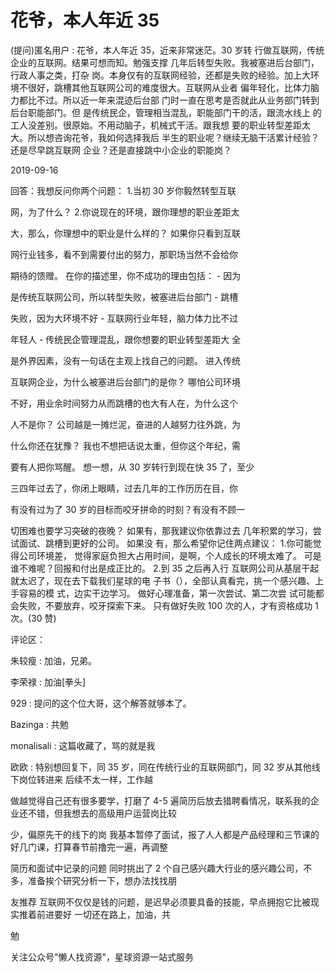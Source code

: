 # 花爷，本人年近 35

(提问)匿名用户 : 花爷，本人年近 35，近来非常迷茫。30 岁转 行做互联网，传统企业的互联网。结果可想而知。勉强支撑 几年后转型失败。我被塞进后台部门，行政人事之类，打杂 岗。本身仅有的互联网经验，还都是失败的经验。加上大环 境不很好，跳槽其他互联网公司的难度很大。互联网从业者 偏年轻化，比体力脑力都比不过。所以近一年来混迹后台部 门时一直在思考是否就此从业务部门转到后台职能部门。但 是传统民企，管理相当混乱，职能部门干的活，跟流水线上 的工人没差别。很原始。不用动脑子，机械式干活。跟我想 要的职业转型差距太大。所以想咨询花爷，我如何选择我后 半生的职业呢？继续无脑干活累计经验？还是尽早跳互联网 企业？还是直接跳中小企业的职能岗？

2019-09-16

回答：我想反问你两个问题： 1.当初 30 岁你毅然转型互联

网，为了什么？ 2.你说现在的环境，跟你理想的职业差距太

大，那么，你理想中的职业是什么样的？ 如果你只看到互联

网行业钱多，看不到需要付出的努力，那职场当然不会给你

期待的馈赠。 在你的描述里，你不成功的理由包括： - 因为

是传统互联网公司，所以转型失败，被塞进后台部门 - 跳槽

失败，因为大环境不好 - 互联网行业年轻，脑力体力比不过

年轻人 - 传统民企管理混乱，跟你想要的职业转型差距大 全

是外界因素，没有一句话在主观上找自己的问题。 进入传统

互联网企业，为什么被塞进后台部门的是你？ 哪怕公司环境

不好，用业余时间努力从而跳槽的也大有人在，为什么这个

人不是你？ 公司越是一摊烂泥，奋进的人越努力往外跳，为

什么你还在犹豫？ 我也不想把话说太重，但你这个年纪，需

要有人把你骂醒。 想一想，从 30 岁转行到现在快 35 了，至少

三四年过去了，你闭上眼睛，过去几年的工作历历在目，你

有没有过为了 30 岁的目标而咬牙拼命的时刻？有没有不顾一

切困难也要学习突破的夜晚？ 如果有，那我建议你依靠过去 几年积累的学习，尝试面试、跳槽到更好的公司。 如果没 有，那么希望你记住两点建议： 1.你可能觉得公司环境差， 觉得家庭负担大占用时间，是啊，个人成长的环境太难了。 可是谁不难呢？回报和付出是成正比的。 2.到 35 之后再入行 互联网公司从基层干起就太迟了，现在去下载我们星球的电 子书（），全部认真看完，挑一个感兴趣、上手容易的模 式，边实干边学习。 做好心理准备，第一次尝试、第二次尝 试可能都会失败，不要放弃，咬牙探索下来。 只有做好失败 100 次的人，才有资格成功 1 次。(30 赞)

评论区：

朱较瘦 : 加油，兄弟。

李荣禄 : 加油[拳头]

929 : 提问的这个位大哥，这个解答就够本了。

Bazinga : 共勉

monalisali : 这篇收藏了，骂的就是我

欧欧 : 特别想回复下，同 35 岁，同在传统行业的互联网部门，同 32 岁从其他线下岗位转进来 后续不太一样，工作越

做越觉得自己还有很多要学，打磨了 4-5 遍简历后放去猎聘看情况，联系我的企业还不错，但我想去的高级用户运营岗比较

少，偏原先干的线下的岗 我基本暂停了面试，报了人人都是产品经理和三节课的好几门课，打算春节前撸完一遍，再调整

简历和面试中记录的问题 同时挑出了 2 个自己感兴趣大行业的感兴趣公司，不多，准备挨个研究分析一下，想办法找找朋

友推荐 互联网不仅仅是钱的问题，是迟早必须要具备的技能，早点拥抱它比被现实推着前进要好 一切还在路上，加油，共

勉

关注公众号"懒人找资源"，星球资源一站式服务